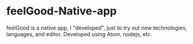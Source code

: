 # feelGood-Native-app
feelGood is a native app, I "developed", just to try out new technologies, languages, and editor. Developed using Atom, nodejs, etc.

